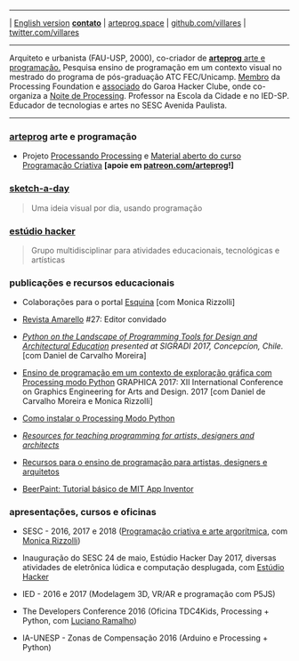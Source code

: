 ----

 | [English version](http://villares.github.io/README-EN)
[**contato**](http://contato.lugaralgum.com)
 | [arteprog.space](https://arteprog.space)
 | [github.com/villares](http://github.com/villares)
 | [twitter.com/villares](http://twitter.com/villares)

----

Arquiteto e urbanista (FAU-USP, 2000), co-criador de [**arteprog** arte e programação.](http://arteprog.space) Pesquisa ensino de programação em um contexto visual no mestrado do programa de pós-graduação ATC FEC/Unicamp. [Membro](https://processingfoundation.org/members) da Processing Foundation e [associado](http://villares.garoa.club) do Garoa Hacker Clube, onde co-organiza a [Noite de Processing](https://garoa.net.br/wiki/Noite_de_Processing). Professor na Escola da Cidade e no IED-SP. Educador de tecnologias e artes no SESC Avenida Paulista.

----

### [**arteprog**](https://arteprog.space) arte e programação

- Projeto [Processando Processing](https://arteprog.space/Processando-Processing) e [Material aberto do curso Programação Criativa](http://arteprog.space/programacao-criativa) **[apoie em [patreon.com/arteprog](https://patreon.com/arteprog)!]**

### [sketch-a-day](https://abav.lugaralgum.com/sketch-a-day)

> Uma ideia visual por dia, usando programação

### [estúdio hacker](https://estudiohacker.io)

> Grupo multidisciplinar para atividades educacionais, tecnológicas e artísticas

### publicações e recursos educacionais

- Colaborações para o portal [Esquina](http://www.esquina.net.br/author/alexandre-vilares/) [com Monica Rizzolli]

- [Revista Amarello](http://www.amarello.com.br) #27: Editor convidado

- *[Python on the Landscape of Programming Tools for Design and Architectural Education](https://villares.github.io/mestrado/VILLARES_MOREIRA_SIGRADI_2017) presented at SIGRADI 2017, Concepcíon, Chile.* [com Daniel de Carvalho Moreira]

- [Ensino de programação em um contexto de exploração gráfica com Processing modo Python](https://villares.github.io/mestrado/VILLARES_MOREIRA_GOMES_GRAPHICA_2017) GRAPHICA 2017: XII International Conference on Graphics Engineering for Arts and Design. 2017 [com Daniel de Carvalho Moreira e Monica Rizzolli]

- [Como instalar o Processing Modo Python](https://villares.github.io/como-instalar-o-processing-modo-python/) 

- *[Resources for teaching programming for artists, designers and architects](https://villares.github.io/Resources-for-teaching-programming/)*

- [Recursos para o ensino de programação para artistas, designers e arquitetos](https://villares.github.io/Recursos-para-o-ensino-de-programacao) 

- [BeerPaint: Tutorial básico de MIT App Inventor](https://gumroad.com/l/kXiHW)


### apresentações, cursos e oficinas

- SESC - 2016, 2017 e 2018 ([Programação criativa e arte argorítmica](http://arteprog.space/programacao-criativa), com [Monica Rizzolli](https://github.com/monicarizzolli))

- Inauguração do SESC 24 de maio, Estúdio Hacker Day 2017, diversas atividades de eletrônica lúdica e computação desplugada, com [Estúdio Hacker](http://estudiohacker.io)

- IED - 2016 e 2017 (Modelagem 3D, VR/AR e programação com P5JS)

- The Developers Conference 2016 (Oficina TDC4Kids, Processing + Python, com [Luciano Ramalho](https://github.com/ramalho))

- IA-UNESP - Zonas de Compensação 2016 (Arduino e Processing + Python)


<a rel="me" href="https://mastodon.social/@villares"> </a>
